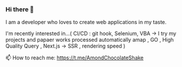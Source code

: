 ### Hi there 👋

I am a developer who loves to create web applications in my taste.

I'm recently interested in...(
                                   CI/CD : git hook, Selenium, VBA -> I try my projects and papaer works processed automatically amap
                              ,    GO
                              ,    High Quality Query
                              ,    Next.js -> SSR
                              ,    rendering speed
                            )

📫 How to reach me: https://t.me/AmondChocolateShake

<!--
**AmondChocolateShake/AmondChocolateShake** is a ✨ _special_ ✨ repository because its `README.md` (this file) appears on your GitHub profile.

Here are some ideas to get you started:

- 🔭 I’m currently working on ...
- 🌱 I’m currently learning ...
- 👯 I’m looking to collaborate on ...
- 🤔 I’m looking for help with ...
- 💬 Ask me about ...
- 😄 Pronouns: ...
- ⚡ Fun fact: ...
-->

